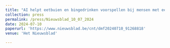 ```yaml
---
title: "AI helpt eetbuien en bingedrinken voorspellen bij mensen met eet- of alcoholstoornis"
collection: press
permalink: /press/Nieuwsblad_10_07_2024
date: 2024-07-10
paperurl: 'https://www.nieuwsblad.be/cnt/dmf20240710_91268818'
venue: 'Het Nieuwsblad'

---
```

